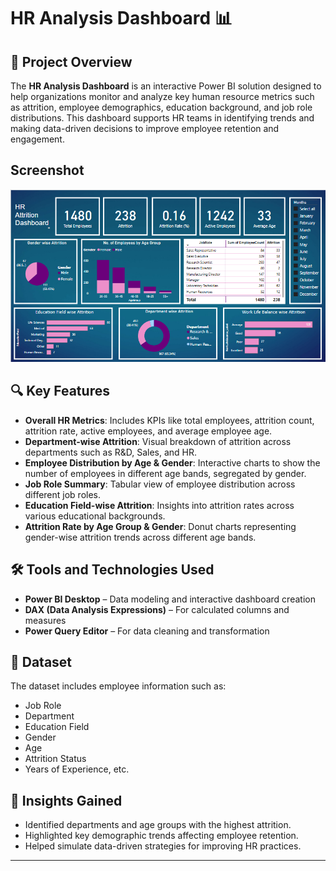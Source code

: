 # HR Analysis Dashboard 📊

 ## 📌 Project Overview

The **HR Analysis Dashboard** is an interactive Power BI solution designed to help organizations monitor and analyze key human resource metrics such as attrition, employee demographics, education background, and job role distributions. This dashboard supports HR teams in identifying trends and making data-driven decisions to improve employee retention and engagement.

## Screenshot 

![HR Analysis Dashboard](https://github.com/Mahek260403/HR-Analysis-Dashboard/blob/main/HR_Attrition_Analysis_dashboard.png)

## 🔍 Key Features

- **Overall HR Metrics**: Includes KPIs like total employees, attrition count, attrition rate, active employees, and average employee age.
- **Department-wise Attrition**: Visual breakdown of attrition across departments such as R&D, Sales, and HR.
- **Employee Distribution by Age & Gender**: Interactive charts to show the number of employees in different age bands, segregated by gender.
- **Job Role Summary**: Tabular view of employee distribution across different job roles.
- **Education Field-wise Attrition**: Insights into attrition rates across various educational backgrounds.
- **Attrition Rate by Age Group & Gender**: Donut charts representing gender-wise attrition trends across different age bands.

## 🛠️ Tools and Technologies Used

- **Power BI Desktop** – Data modeling and interactive dashboard creation
- **DAX (Data Analysis Expressions)** – For calculated columns and measures
- **Power Query Editor** – For data cleaning and transformation

## 📁 Dataset

The dataset includes employee information such as:
- Job Role
- Department
- Education Field
- Gender
- Age
- Attrition Status
- Years of Experience, etc.

## 🚀 Insights Gained

- Identified departments and age groups with the highest attrition.
- Highlighted key demographic trends affecting employee retention.
- Helped simulate data-driven strategies for improving HR practices.




---



